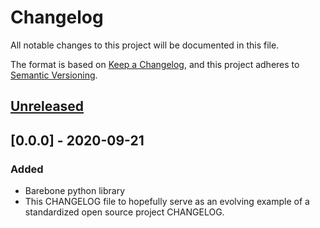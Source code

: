 # Changelog
All notable changes to this project will be documented in this file.

The format is based on [Keep a Changelog](https://keepachangelog.com/en/1.0.0/),
and this project adheres to [Semantic Versioning](https://semver.org/spec/v2.0.0.html).

## [Unreleased]

## [0.0.0] - 2020-09-21
### Added
- Barebone python library
- This CHANGELOG file to hopefully serve as an evolving example of a
  standardized open source project CHANGELOG.

[Unreleased]: https://github.com/cuhk-gw-suspension/serial-monitor.git
